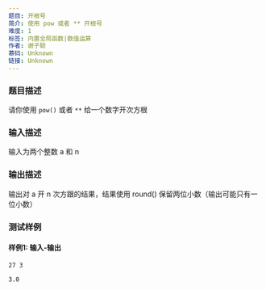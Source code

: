 ```yaml
---
题目: 开根号
简介: 使用 pow 或者 ** 开根号
难度: 1
标签: 内置全局函数|数值运算
作者: 谢子聪
慕码: Unknown
链接: Unknown
---
```


### 题目描述

请你使用 `pow()` 或者 `**` 给一个数字开次方根 

### 输入描述

输入为两个整数 a 和 n

### 输出描述

输出对 a 开 n 次方跟的结果，结果使用 round() 保留两位小数（输出可能只有一位小数）

### 测试样例

#### 样例1: 输入-输出

```
27 3
```

```
3.0
```

